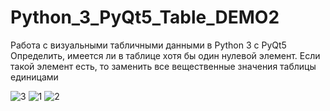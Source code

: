 # Python_3_PyQt5_Table_DEMO2
Работа с визуальными табличными данными в Python 3 с PyQt5
Определить, имеется ли в таблице хотя бы один нулевой элемент. Если такой элемент есть, то заменить все вещественные значения таблицы единицами


![3](https://user-images.githubusercontent.com/115313324/200961922-bfaae450-2485-4e9b-9f6d-7d276ca18830.png)
![1](https://user-images.githubusercontent.com/115313324/200961925-f7d1ff21-6bee-40a2-b422-8255d22d5b38.png)
![2](https://user-images.githubusercontent.com/115313324/200961927-c8d23d80-845c-4912-a257-0fafb91a0790.png)
